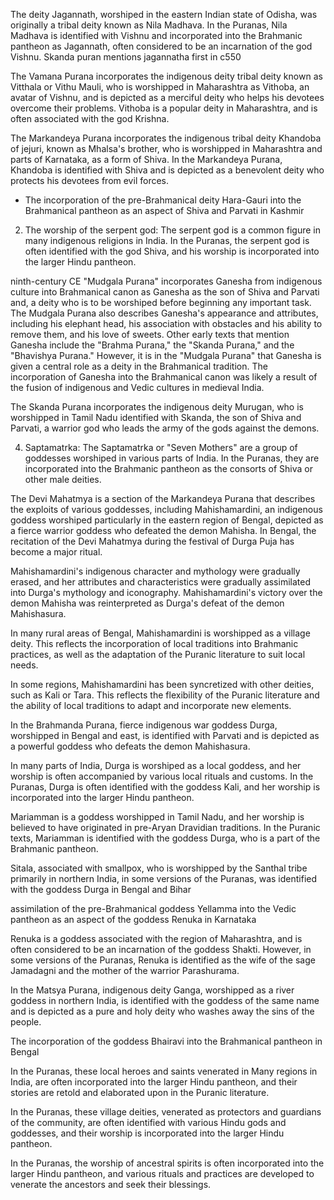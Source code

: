 The deity Jagannath, worshiped in the eastern Indian state of Odisha, was originally a tribal deity known as Nila Madhava. In the Puranas, Nila Madhava is identified with Vishnu and incorporated into the Brahmanic pantheon as Jagannath, often considered to be an incarnation of the god Vishnu. Skanda puran mentions jagannatha first in c550


The Vamana Purana incorporates the indigenous deity tribal deity known as Vitthala or Vithu Mauli, who is worshipped in Maharashtra as Vithoba, an avatar of Vishnu, and is depicted as a merciful deity who helps his devotees overcome their problems. Vithoba is a popular deity in Maharashtra, and is often associated with the god Krishna.


The Markandeya Purana incorporates the indigenous tribal deity Khandoba of jejuri, known as Mhalsa's brother, who is worshipped in Maharashtra and parts of Karnataka, as a form of Shiva. In the Markandeya Purana, Khandoba is identified with Shiva and is depicted as a benevolent deity who protects his devotees from evil forces.


- The incorporation of the pre-Brahmanical deity Hara-Gauri into the Brahmanical pantheon as an aspect of Shiva and Parvati in Kashmir


2. The worship of the serpent god: The serpent god is a common figure in many indigenous religions in India. In the Puranas, the serpent god is often identified with the god Shiva, and his worship is incorporated into the larger Hindu pantheon.


ninth-century CE "Mudgala Purana" incorporates Ganesha from indigenous culture into Brahmanical canon as Ganesha as the son of Shiva and Parvati and, a deity who is to be worshiped before beginning any important task. The Mudgala Purana also describes Ganesha's appearance and attributes, including his elephant head, his association with obstacles and his ability to remove them, and his love of sweets. Other early texts that mention Ganesha include the "Brahma Purana," the "Skanda Purana," and the "Bhavishya Purana." However, it is in the "Mudgala Purana" that Ganesha is given a central role as a deity in the Brahmanical tradition. The incorporation of Ganesha into the Brahmanical canon was likely a result of the fusion of indigenous and Vedic cultures in medieval India.


The Skanda Purana incorporates the indigenous deity Murugan, who is worshipped in Tamil Nadu identified with Skanda, the son of Shiva and Parvati, a warrior god who leads the army of the gods against the demons.


4. Saptamatrka: The Saptamatrka or "Seven Mothers" are a group of goddesses worshiped in various parts of India. In the Puranas, they are incorporated into the Brahmanic pantheon as the consorts of Shiva or other male deities.


The Devi Mahatmya is a section of the Markandeya Purana that describes the exploits of various goddesses, including Mahishamardini, an indigenous goddess worshiped particularly in the eastern region of Bengal, depicted as a fierce warrior goddess who defeated the demon Mahisha. In Bengal, the recitation of the Devi Mahatmya during the festival of Durga Puja has become a major ritual.

Mahishamardini's indigenous character and mythology were gradually erased, and her attributes and characteristics were gradually assimilated into Durga's mythology and iconography. Mahishamardini's victory over the demon Mahisha was reinterpreted as Durga's defeat of the demon Mahishasura.

In many rural areas of Bengal, Mahishamardini is worshipped as a village deity. This reflects the incorporation of local traditions into Brahmanic practices, as well as the adaptation of the Puranic literature to suit local needs.

In some regions, Mahishamardini has been syncretized with other deities, such as Kali or Tara. This reflects the flexibility of the Puranic literature and the ability of local traditions to adapt and incorporate new elements.


In the Brahmanda Purana, fierce indigenous war goddess Durga, worshipped in Bengal and east, is identified with Parvati and is depicted as a powerful goddess who defeats the demon Mahishasura.

In many parts of India, Durga is worshiped as a local goddess, and her worship is often accompanied by various local rituals and customs. In the Puranas, Durga is often identified with the goddess Kali, and her worship is incorporated into the larger Hindu pantheon.


Mariamman is a goddess worshipped in Tamil Nadu, and her worship is believed to have originated in pre-Aryan Dravidian traditions. In the Puranic texts, Mariamman is identified with the goddess Durga, who is a part of the Brahmanic pantheon.


Sitala, associated with smallpox, who is worshipped by the Santhal tribe primarily in northern India, in some versions of the Puranas, was identified with the goddess Durga in Bengal and Bihar


assimilation of the pre-Brahmanical goddess Yellamma into the Vedic pantheon as an aspect of the goddess Renuka in Karnataka

Renuka is a goddess associated with the region of Maharashtra, and is often considered to be an incarnation of the goddess Shakti. However, in some versions of the Puranas, Renuka is identified as the wife of the sage Jamadagni and the mother of the warrior Parashurama.


In the Matsya Purana, indigenous deity Ganga, worshipped as a river goddess in northern India, is identified with the goddess of the same name and is depicted as a pure and holy deity who washes away the sins of the people.


The incorporation of the goddess Bhairavi into the Brahmanical pantheon in Bengal


In the Puranas, these local heroes and saints venerated in Many regions in India, are often incorporated into the larger Hindu pantheon, and their stories are retold and elaborated upon in the Puranic literature.

In the Puranas, these village deities, venerated as protectors and guardians of the community, are often identified with various Hindu gods and goddesses, and their worship is incorporated into the larger Hindu pantheon.

In the Puranas, the worship of ancestral spirits is often incorporated into the larger Hindu pantheon, and various rituals and practices are developed to venerate the ancestors and seek their blessings.

